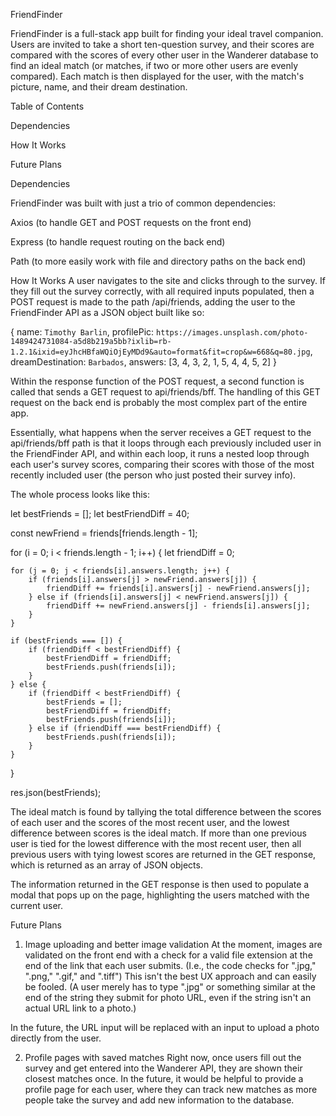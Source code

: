 FriendFinder

FriendFinder is a full-stack app built for finding your ideal travel companion. Users are invited to take a short ten-question survey, and their scores are compared with the scores of every other user in the Wanderer database to find an ideal match (or matches, if two or more other users are evenly compared). Each match is then displayed for the user, with the match's picture, name, and their dream destination.

Table of Contents
  
  Dependencies
  
  How It Works
  
  Future Plans

Dependencies

FriendFinder was built with just a trio of common dependencies:

  
  Axios (to handle GET and POST requests on the front end)
  
  Express (to handle request routing on the back end)
  
  Path (to more easily work with file and directory paths on the back end)


How It Works
A user navigates to the site and clicks through to the survey. If they fill out the survey correctly, with all required inputs populated, then a POST request is made to the path /api/friends, adding the user to the FriendFinder API as a JSON object built like so:


{
    name: `Timothy Barlin`,
    profilePic: `https://images.unsplash.com/photo-1489424731084-a5d8b219a5bb?ixlib=rb-1.2.1&ixid=eyJhcHBfaWQiOjEyMDd9&auto=format&fit=crop&w=668&q=80.jpg`,
    dreamDestination: `Barbados`,
    answers: [3, 4, 3, 2, 1, 5, 4, 4, 5, 2]
}

Within the response function of the POST request, a second function is called that sends a GET request to api/friends/bff. The handling of this GET request on the back end is probably the most complex part of the entire app.

Essentially, what happens when the server receives a GET request to the api/friends/bff path is that it loops through each previously included user in the FriendFinder API, and within each loop, it runs a nested loop through each user's survey scores, comparing their scores with those of the most recently included user (the person who just posted their survey info).

The whole process looks like this:


let bestFriends = [];
let bestFriendDiff = 40;

const newFriend = friends[friends.length - 1];

for (i = 0; i < friends.length - 1; i++) {
    let friendDiff = 0;

    for (j = 0; j < friends[i].answers.length; j++) {
        if (friends[i].answers[j] > newFriend.answers[j]) {
            friendDiff += friends[i].answers[j] - newFriend.answers[j];
        } else if (friends[i].answers[j] < newFriend.answers[j]) {
            friendDiff += newFriend.answers[j] - friends[i].answers[j];
        }
    }

    if (bestFriends === []) {
        if (friendDiff < bestFriendDiff) {
            bestFriendDiff = friendDiff;
            bestFriends.push(friends[i]);
        }
    } else {
        if (friendDiff < bestFriendDiff) {
            bestFriends = [];
            bestFriendDiff = friendDiff;
            bestFriends.push(friends[i]);
        } else if (friendDiff === bestFriendDiff) {
            bestFriends.push(friends[i]);
        }
    }
}

res.json(bestFriends);

The ideal match is found by tallying the total difference between the scores of each user and the scores of the most recent user, and the lowest difference between scores is the ideal match. If more than one previous user is tied for the lowest difference with the most recent user, then all previous users with tying lowest scores are returned in the GET response, which is returned as an array of JSON objects.

The information returned in the GET response is then used to populate a modal that pops up on the page, highlighting the users matched with the current user.

Future Plans

1. Image uploading and better image validation
At the moment, images are validated on the front end with a check for a valid file extension at the end of the link that each user submits. (I.e., the code checks for ".jpg," ".png," ".gif," and ".tiff") This isn't the best UX approach and can easily be fooled. (A user merely has to type ".jpg" or something similar at the end of the string they submit for photo URL, even if the string isn't an actual URL link to a photo.)

In the future, the URL input will be replaced with an input to upload a photo directly from the user.

2. Profile pages with saved matches
Right now, once users fill out the survey and get entered into the Wanderer API, they are shown their closest matches once. In the future, it would be helpful to provide a profile page for each user, where they can track new matches as more people take the survey and add new information to the database.

